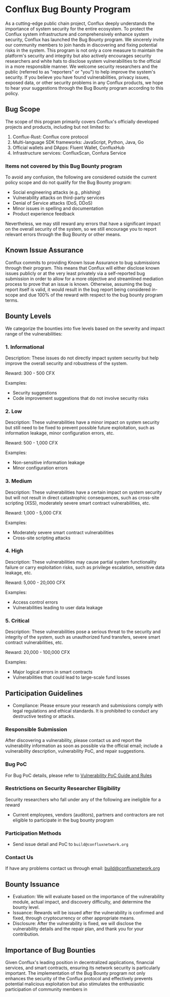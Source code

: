 # Conflux Bug Bounty Program

As a cutting-edge public chain project, Conflux deeply understands the importance of system security for the entire ecosystem. To protect the Conflux system infrastructure and comprehensively enhance system security, Conflux has launched the Bug Bounty program. We sincerely invite our community members to join hands in discovering and fixing potential risks in the system. This program is not only a core measure to maintain the platform's security and integrity but also actively encourages security researchers and white hats to disclose system vulnerabilities to the official in a more responsible manner. We welcome security researchers and the public (referred to as "reporters" or "you") to help improve the system's security. If you believe you have found vulnerabilities, privacy issues, exposed data, or other security problems in any Conflux products, we hope to hear your suggestions through the Bug Bounty program according to this policy.

## Bug Scope

The scope of this program primarily covers Conflux's officially developed projects and products, including but not limited to:

1. Conflux-Rust: Conflux core protocol
2. Multi-language SDK frameworks: JavaScript, Python, Java, Go
3. Official wallets and DApps: Fluent Wallet, ConfluxHub
4. Infrastructure services: ConfluxScan, Confura Service

### Items not covered by this Bug Bounty program

To avoid any confusion, the following are considered outside the current policy scope and do not qualify for the Bug Bounty program:

- Social engineering attacks (e.g., phishing)
- Vulnerability attacks on third-party services
- Denial of Service attacks (DoS, DDoS)
- Minor issues in spelling and documentation
- Product experience feedback

Nevertheless, we may still reward any errors that have a significant impact on the overall security of the system, so we still encourage you to report relevant errors through the Bug Bounty or other means.

## Known Issue Assurance

Conflux commits to providing Known Issue Assurance to bug submissions through their program. This means that Conflux will either disclose known issues publicly or at the very least privately via a self-reported bug submission in order to allow for a more objective and streamlined mediation process to prove that an issue is known. Otherwise, assuming the bug report itself is valid, it would result in the bug report being considered in-scope and due 100% of the reward with respect to the bug bounty program terms.

## Bounty Levels

We categorize the bounties into five levels based on the severity and impact range of the vulnerabilities:

### 1. Informational

Description: These issues do not directly impact system security but help improve the overall security and robustness of the system.

Reward: 300 - 500 CFX

Examples:

- Security suggestions
- Code improvement suggestions that do not involve security risks

### 2. Low

Description: These vulnerabilities have a minor impact on system security but still need to be fixed to prevent possible future exploitation, such as information leakage, minor configuration errors, etc.

Reward: 500 - 1,000 CFX

Examples:

- Non-sensitive information leakage
- Minor configuration errors

### 3. Medium

Description: These vulnerabilities have a certain impact on system security but will not result in direct catastrophic consequences, such as cross-site scripting (XSS), moderately severe smart contract vulnerabilities, etc.

Reward: 1,000 - 5,000 CFX

Examples:

- Moderately severe smart contract vulnerabilities
- Cross-site scripting attacks

### 4. High

Description: These vulnerabilities may cause partial system functionality failure or carry exploitation risks, such as privilege escalation, sensitive data leakage, etc.

Reward: 5,000 - 20,000 CFX

Examples:

- Access control errors
- Vulnerabilities leading to user data leakage

### 5. Critical

Description: These vulnerabilities pose a serious threat to the security and integrity of the system, such as unauthorized fund transfers, severe smart contract vulnerabilities, etc.

Reward: 20,000 - 100,000 CFX

Examples:

- Major logical errors in smart contracts
- Vulnerabilities that could lead to large-scale fund losses

## Participation Guidelines

- Compliance: Please ensure your research and submissions comply with legal regulations and ethical standards. It is prohibited to conduct any destructive testing or attacks.

### Responsible Submission

After discovering a vulnerability, please contact us and report the vulnerability information as soon as possible via the official email; include a vulnerability description, vulnerability PoC, and repair suggestions.

### Bug PoC

For Bug PoC details, please refer to [Vulnerability PoC Guide and Rules](./bug-poc.md)

### Restrictions on Security Researcher Eligibility

Security researchers who fall under any of the following are ineligible for a reward

- Current employees, vendors (auditors), partners and contractors are not eligible to participate in the bug bounty program

### Participation Methods

- Send issue detail and PoC to `build@confluxnetwork.org`

### Contact Us

If have any problems contact us through email: build@confluxnetwork.org

## Bounty Issuance

- Evaluation: We will evaluate based on the importance of the vulnerability module, actual impact, and discovery difficulty, and determine the bounty level.
- Issuance: Rewards will be issued after the vulnerability is confirmed and fixed, through cryptocurrency or other appropriate means.
- Disclosure: After the vulnerability is fixed, we will disclose the vulnerability details and the repair plan, and thank you for your contribution.

## Importance of Bug Bounties

Given Conflux's leading position in decentralized applications, financial services, and smart contracts, ensuring its network security is particularly important. The implementation of the Bug Bounty program not only enhances the security of the Conflux protocol and effectively prevents potential malicious exploitation but also stimulates the enthusiastic participation of community members in
